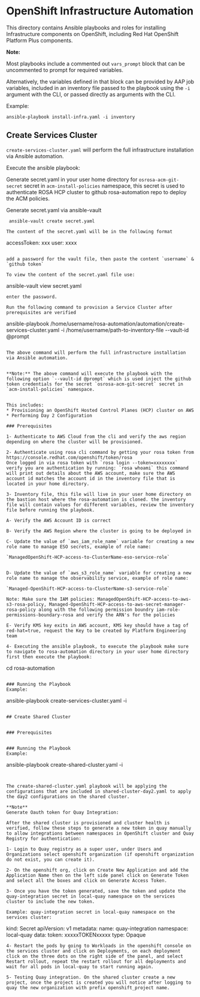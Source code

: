# OpenShift Infrastructure Automation
This directory contains Ansible playbooks and roles for installing Infrastructure components on OpenShift, including Red Hat OpenShift Platform Plus components.

**Note:**

Most playbooks include a commented out `vars_prompt` block that can be uncommented to prompt for required variables. 

Alternatively, the variables defined in that block can be provided by AAP job variables, included in an inventory file passed to the playbook using the `-i` argument with the CLI, or passed directly as arguments with the CLI.

Example:
```
ansible-playbook install-infra.yaml -i inventory
```

## Create Services Cluster
`create-services-cluster.yaml` will perform the full infrastructure installation via Ansible automation. 

Execute the ansible playbook:

Generate secret.yaml in your user home directory for `osrosa-acm-git-secret` secret in `acm-install-policies` namespace, this secret is used to authenticate ROSA HCP cluster to github rosa-automation repo to deploy the ACM policies.

Generate secret.yaml via ansible-vault

```
 ansible-vault create secret.yaml

``` 

```
The content of the secret.yaml will be in the following format
```
accessToken: xxx
user: xxxx
```

add a password for the vault file, then paste the content `username` & `github token`

To view the content of the secret.yaml file use: 

``` 
ansible-vault view secret.yaml
``` 
enter the password.

Run the following command to provision a Service Cluster after prerequisites are verified
```
ansible-playbook /home/username/rosa-automation/automation/create-services-cluster.yaml -i /home/username/path-to-inventory-file --vault-id @prompt
```

The above command will perform the full infrastructure installation via Ansible automation.


**Note:** The above command will execute the playbook with the following option `--vault-id @prompt` which is used inject the github token credentials for the secret `osrosa-acm-git-secret` secret in `acm-install-policies` namespace.


This includes:
* Provisioning an OpenShift Hosted Control Planes (HCP) cluster on AWS
* Performing Day 2 Configuration

### Prerequisites

1- Authenticate to AWS Cloud from the cli and verify the aws region depending on where the cluster will be provisioned.

2- Authenticate using rosa cli command by getting your rosa token from https://console.redhat.com/openshift/token/rosa 
Once logged in via rosa token with `rosa login --token=xxxxxxxx` verify you are authentication by running: `rosa whoami` this command will print out details about the AWS account, make sure the AWS account id matches the account id in the inventory file that is located in your home directory.

3- Inventory file, this file will live in your user home directory on the bastion host where the rosa-automation is cloned. the inventory file will contain values for different variables, review the inventory file before running the playbook.    

A- Verify the AWS Account ID is correct

B- Verify the AWS Region where the cluster is going to be deployed in

C- Update the value of `aws_iam_role_name` variable for creating a new role name to manage ESO secrets, example of role name: 

`ManagedOpenShift-HCP-access-to-ClusterName-eso-service-role`


D- Update the value of `aws_s3_role_name` variable for creating a new role name to manage the observability service, example of role name: 

`Managed-OpenShift-HCP-access-to-ClusterName-s3-service-role`

Note: Make sure the IAM policies: ManagedOpenShift-HCP-access-to-aws-s3-rosa-policy, Managed-OpenShift-HCP-access-to-aws-secret-manager-rosa-policy along with the following permission boundry iam-role-permissions-boundary-rosa and verify the ARN's for the policies

E- Verify KMS key exits in AWS account, KMS key should have a tag of red-hat=true, request the Key to be created by Platform Engineering team

4- Executing the ansible playbook, to execute the playbook make sure to navigate to rosa-automation directory in your user home directory first then execute the playbook:

```
cd rosa-automation
```

### Running the Playbook
Example:
```
ansible-playbook create-services-cluster.yaml -i <inventory file>
```

## Create Shared Cluster


### Prerequisites


### Running the Playbook
Example:
```
ansible-playbook create-shared-cluster.yaml -i <inventory file>
```


The create-shared-cluster.yaml playbook will be applying the configurations that are included in shared-cluster-day2.yaml to apply the day2 configurations on the shared cluster.

**Note**
Generate Oauth token for Quay Integration:

After the shared cluster is provisioned and cluster health is verified, follow these steps to generate a new token in quay manually to allow integrations between namespaces in OpenShift cluster and Quay Registry for authentication:

1- Login to Quay registry as a super user, under Users and Organizations select openshift organization (if openshift organization do not exist, you can create it).

2- On the openshift org, click on Create New Application and add the Application Name then on the left side panel click on Generate Token and select all the boxes and click on Generate Access Token.

3- Once you have the token generated, save the token and update the quay-integration secret in local-quay namespace on the services cluster to include the new token. 

Example: quay-integration secret in local-quay namespace on the services cluster:
```
kind: Secret
apiVersion: v1
metadata:
  name: quay-integration
  namespace: local-quay
data:
  token: xxxxxTOKENxxxxx
type: Opaque
```
4- Restart the pods by going to Workloads in the openshift console on the services cluster and click on Deployments, on each deployment click on the three dots on the right side of the panel, and select Restart rollout, repeat the restart rollout for all deployments and wait for all pods in local-quay to start running again.

5- Testing Quay integration. On the shared cluster create a new project, once the project is created you will notice after logging to quay the new organization with prefix openshift_project name.

 